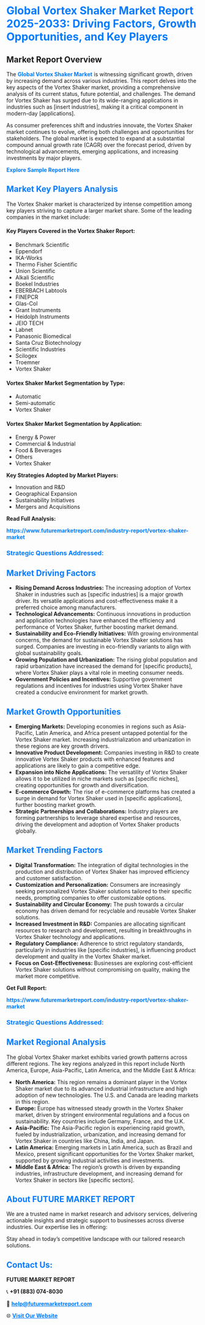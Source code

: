 <h1 style="color: #007BFF;">Global Vortex Shaker Market Report 2025-2033: Driving Factors, Growth Opportunities, and Key Players</h1>

<section id="overview">
<h2>Market Report Overview</h2>
<p>The <a href="https://www.futuremarketreport.com/industry-report/vortex-shaker-market" style="color: #007BFF; text-decoration: none;"><strong>Global Vortex Shaker Market</strong></a> is witnessing significant growth, driven by increasing demand across various industries. This report delves into the key aspects of the Vortex Shaker market, providing a comprehensive analysis of its current status, future potential, and challenges. The demand for Vortex Shaker has surged due to its wide-ranging applications in industries such as [insert industries], making it a critical component in modern-day [applications].</p>
<p>As consumer preferences shift and industries innovate, the Vortex Shaker market continues to evolve, offering both challenges and opportunities for stakeholders. The global market is expected to expand at a substantial compound annual growth rate (CAGR) over the forecast period, driven by technological advancements, emerging applications, and increasing investments by major players.</p>
</section>

<section id="overview">
<p><a href="https://www.futuremarketreport.com/request-sample/reportId=99572" style="color: #007BFF; text-decoration: none;"><strong>Explore Sample Report Here</strong></a></p>
</section>

<section id="key-players">
<h2 style="color: #007BFF;">Market Key Players Analysis</h2>
<p>The Vortex Shaker market is characterized by intense competition among key players striving to capture a larger market share. Some of the leading companies in the market include:</p>
<h4>Key Players Covered in the Vortex Shaker Report:</h4>
<ul><li>Benchmark Scientific</li><li>Eppendorf</li><li>IKA-Works</li><li>Thermo Fisher Scientific</li><li>Union Scientific</li><li>Alkali Scientific</li><li>Boekel Industries</li><li>EBERBACH Labtools</li><li>FINEPCR</li><li>Glas-Col</li><li>Grant Instruments</li><li>Heidolph Instruments</li><li>JEIO TECH</li><li>Labnet</li><li>Panasonic Biomedical</li><li>Santa Cruz Biotechnology</li><li>Scientific Industries</li><li>Scilogex</li><li>Troemner</li><li>Vortex Shaker</li></ul>
<h4>Vortex Shaker Market Segmentation by Type:</h4>
<ul><li>Automatic</li><li>Semi-automatic</li><li>Vortex Shaker</li></ul>

<h4>Vortex Shaker Market Segmentation by Application:</h4>
<ul><li>Energy &amp; Power</li><li>Commercial &amp; Industrial</li><li>Food &amp; Beverages</li><li>Others</li><li>Vortex Shaker</li></ul>
<p><strong>Key Strategies Adopted by Market Players:</strong></p>
<ul>
<li>Innovation and R&D</li>
<li>Geographical Expansion</li>
<li>Sustainability Initiatives</li>
<li>Mergers and Acquisitions</li>
</ul>
</section>

<section>
<p><strong>Read Full Analysis: </strong></p><a href="https://www.futuremarketreport.com/industry-report/vortex-shaker-market" style="color: #007BFF; text-decoration: none;"><strong>https://www.futuremarketreport.com/industry-report/vortex-shaker-market</strong></a>
<h3 style="color: #007BFF;">Strategic Questions Addressed:</h3>
</section>

<section id="driving-factors">
<h2 style="color: #007BFF;">Market Driving Factors</h2>
<ul>
<li><strong>Rising Demand Across Industries:</strong> The increasing adoption of Vortex Shaker in industries such as [specific industries] is a major growth driver. Its versatile applications and cost-effectiveness make it a preferred choice among manufacturers.</li>
<li><strong>Technological Advancements:</strong> Continuous innovations in production and application technologies have enhanced the efficiency and performance of Vortex Shaker, further boosting market demand.</li>
<li><strong>Sustainability and Eco-Friendly Initiatives:</strong> With growing environmental concerns, the demand for sustainable Vortex Shaker solutions has surged. Companies are investing in eco-friendly variants to align with global sustainability goals.</li>
<li><strong>Growing Population and Urbanization:</strong> The rising global population and rapid urbanization have increased the demand for [specific products], where Vortex Shaker plays a vital role in meeting consumer needs.</li>
<li><strong>Government Policies and Incentives:</strong> Supportive government regulations and incentives for industries using Vortex Shaker have created a conducive environment for market growth.</li>
</ul>
</section>

<section id="growth-opportunities">
<h2 style="color: #007BFF;">Market Growth Opportunities</h2>
<ul>
<li><strong>Emerging Markets:</strong> Developing economies in regions such as Asia-Pacific, Latin America, and Africa present untapped potential for the Vortex Shaker market. Increasing industrialization and urbanization in these regions are key growth drivers.</li>
<li><strong>Innovative Product Development:</strong> Companies investing in R&D to create innovative Vortex Shaker products with enhanced features and applications are likely to gain a competitive edge.</li>
<li><strong>Expansion into Niche Applications:</strong> The versatility of Vortex Shaker allows it to be utilized in niche markets such as [specific niches], creating opportunities for growth and diversification.</li>
<li><strong>E-commerce Growth:</strong> The rise of e-commerce platforms has created a surge in demand for Vortex Shaker used in [specific applications], further boosting market growth.</li>
<li><strong>Strategic Partnerships and Collaborations:</strong> Industry players are forming partnerships to leverage shared expertise and resources, driving the development and adoption of Vortex Shaker products globally.</li>
</ul>
</section>

<section id="trending-factors">
<h2 style="color: #007BFF;">Market Trending Factors</h2>
<ul>
<li><strong>Digital Transformation:</strong> The integration of digital technologies in the production and distribution of Vortex Shaker has improved efficiency and customer satisfaction.</li>
<li><strong>Customization and Personalization:</strong> Consumers are increasingly seeking personalized Vortex Shaker solutions tailored to their specific needs, prompting companies to offer customizable options.</li>
<li><strong>Sustainability and Circular Economy:</strong> The push towards a circular economy has driven demand for recyclable and reusable Vortex Shaker solutions.</li>
<li><strong>Increased Investment in R&D:</strong> Companies are allocating significant resources to research and development, resulting in breakthroughs in Vortex Shaker technology and applications.</li>
<li><strong>Regulatory Compliance:</strong> Adherence to strict regulatory standards, particularly in industries like [specific industries], is influencing product development and quality in the Vortex Shaker market.</li>
<li><strong>Focus on Cost-Effectiveness:</strong> Businesses are exploring cost-efficient Vortex Shaker solutions without compromising on quality, making the market more competitive.</li>
</ul>
</section>

<section>
<p><strong>Get Full Report: </strong></p><a href="https://www.futuremarketreport.com/industry-report/vortex-shaker-market" style="color: #007BFF; text-decoration: none;"><strong>https://www.futuremarketreport.com/industry-report/vortex-shaker-market</strong></a>
<h3 style="color: #007BFF;">Strategic Questions Addressed:</h3>
</section>


<section id="regional-analysis">
<h2 style="color: #007BFF;">Market Regional Analysis</h2>
<p>The global Vortex Shaker market exhibits varied growth patterns across different regions. The key regions analyzed in this report include North America, Europe, Asia-Pacific, Latin America, and the Middle East & Africa:</p>
<ul>
<li><strong>North America:</strong> This region remains a dominant player in the Vortex Shaker market due to its advanced industrial infrastructure and high adoption of new technologies. The U.S. and Canada are leading markets in this region.</li>
<li><strong>Europe:</strong> Europe has witnessed steady growth in the Vortex Shaker market, driven by stringent environmental regulations and a focus on sustainability. Key countries include Germany, France, and the U.K.</li>
<li><strong>Asia-Pacific:</strong> The Asia-Pacific region is experiencing rapid growth, fueled by industrialization, urbanization, and increasing demand for Vortex Shaker in countries like China, India, and Japan.</li>
<li><strong>Latin America:</strong> Emerging markets in Latin America, such as Brazil and Mexico, present significant opportunities for the Vortex Shaker market, supported by growing industrial activities and investments.</li>
<li><strong>Middle East & Africa:</strong> The region’s growth is driven by expanding industries, infrastructure development, and increasing demand for Vortex Shaker in sectors like [specific sectors].</li>
</ul>
</section>

<footer>
<h2 style="color: #007BFF;">About FUTURE MARKET REPORT</h2>
<p>We are a trusted name in market research and advisory services, delivering actionable insights and strategic support to businesses across diverse industries. Our expertise lies in offering:</p>

<p>Stay ahead in today’s competitive landscape with our tailored research solutions.</p>

<h2 style="color: #007BFF;">Contact Us:</h2>
<p><strong>FUTURE MARKET REPORT</strong></p>
<p>📞 <strong>+91 (883) 074-8030</strong></p>
<p>📧 <strong><a href="mailto:help@futuremarketreport.com" style="color: #007BFF;">help@futuremarketreport.com</a></strong></p>
<p>🌐 <strong><a href="https://www.futuremarketreport.com/" style="color: #007BFF;">Visit Our Website</a></strong></p>
</footer>
